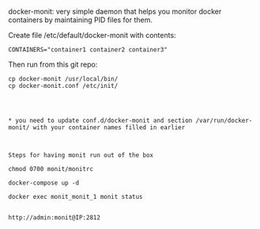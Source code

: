 docker-monit: very simple daemon that helps you monitor docker containers
by maintaining PID files for them.

Create file /etc/default/docker-monit with contents:

```
CONTAINERS="container1 container2 container3"
```

Then run from this git repo:

```
cp docker-monit /usr/local/bin/
cp docker-monit.conf /etc/init/




* you need to update conf.d/docker-monit and section /var/run/docker-monit/ with your container names filled in earlier



Steps for having monit run out of the box

chmod 0700 monit/monitrc 

docker-compose up -d

docker exec monit_monit_1 monit status


http://admin:monit@IP:2812